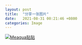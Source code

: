 ```yaml
---
layout: post
title:  "分享一张图片"
date:   2021-08-31 00:21:46 +0800
categories: Image
---
```

[![Meaqua贴贴](https://z3.ax1x.com/2021/08/31/hN7Ri9.jpg)](https://imgtu.com/i/hN7Ri9)